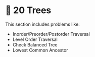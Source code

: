 # 📂 20 Trees

This section includes problems like:
- Inorder/Preorder/Postorder Traversal
- Level Order Traversal
- Check Balanced Tree
- Lowest Common Ancestor
